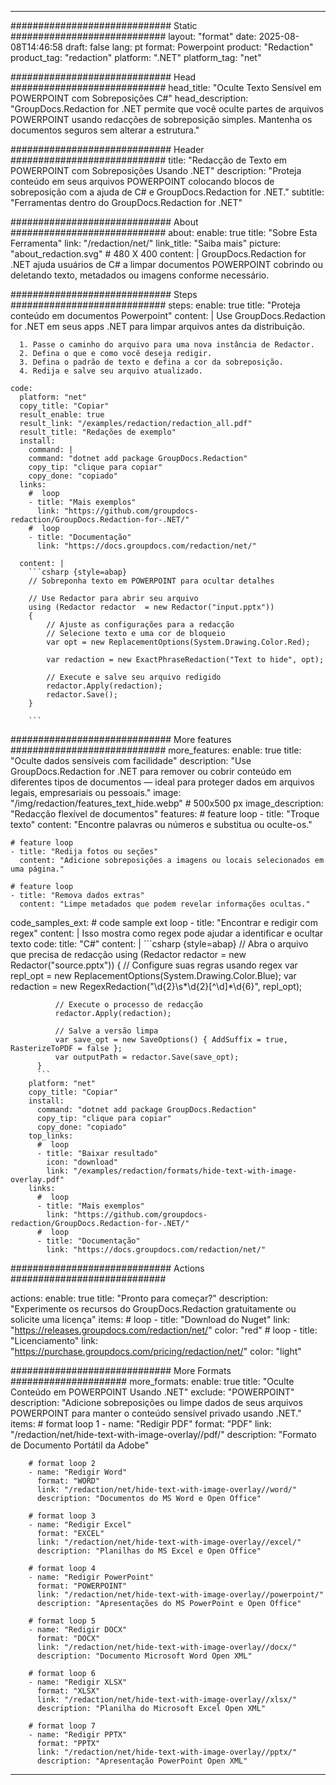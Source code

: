 
---
############################# Static ############################
layout: "format"
date:  2025-08-08T14:46:58
draft: false
lang: pt
format: Powerpoint
product: "Redaction"
product_tag: "redaction"
platform: ".NET"
platform_tag: "net"

############################# Head ############################
head_title: "Oculte Texto Sensível em POWERPOINT com Sobreposições C#"
head_description: "GroupDocs.Redaction for .NET permite que você oculte partes de arquivos POWERPOINT usando redacções de sobreposição simples. Mantenha os documentos seguros sem alterar a estrutura."

############################# Header ############################
title: "Redacção de Texto em POWERPOINT com Sobreposições Usando .NET" 
description: "Proteja conteúdo em seus arquivos POWERPOINT colocando blocos de sobreposição com a ajuda de C# e GroupDocs.Redaction for .NET."
subtitle: "Ferramentas dentro do GroupDocs.Redaction for .NET" 

############################# About ############################
about:
    enable: true
    title: "Sobre Esta Ferramenta"
    link: "/redaction/net/"
    link_title: "Saiba mais"
    picture: "about_redaction.svg" # 480 X 400
    content: |
       GroupDocs.Redaction for .NET ajuda usuários de C# a limpar documentos POWERPOINT cobrindo ou deletando texto, metadados ou imagens conforme necessário.

############################# Steps ############################
steps:
    enable: true
    title: "Proteja conteúdo em documentos Powerpoint"
    content: |
      Use GroupDocs.Redaction for .NET em seus apps .NET para limpar arquivos antes da distribuição.
      
      1. Passe o caminho do arquivo para uma nova instância de Redactor.
      2. Defina o que e como você deseja redigir.
      3. Defina o padrão de texto e defina a cor da sobreposição.
      4. Redija e salve seu arquivo atualizado.
   
    code:
      platform: "net"
      copy_title: "Copiar"
      result_enable: true
      result_link: "/examples/redaction/redaction_all.pdf"
      result_title: "Redações de exemplo"
      install:
        command: |
        command: "dotnet add package GroupDocs.Redaction"
        copy_tip: "clique para copiar"
        copy_done: "copiado"
      links:
        #  loop
        - title: "Mais exemplos"
          link: "https://github.com/groupdocs-redaction/GroupDocs.Redaction-for-.NET/"
        #  loop
        - title: "Documentação"
          link: "https://docs.groupdocs.com/redaction/net/"
          
      content: |
        ```csharp {style=abap}
        // Sobreponha texto em POWERPOINT para ocultar detalhes

        // Use Redactor para abrir seu arquivo
        using (Redactor redactor  = new Redactor("input.pptx"))
        {
            // Ajuste as configurações para a redacção
            // Selecione texto e uma cor de bloqueio
            var opt = new ReplacementOptions(System.Drawing.Color.Red);
            
            var redaction = new ExactPhraseRedaction("Text to hide", opt);

            // Execute e salve seu arquivo redigido
            redactor.Apply(redaction);
            redactor.Save();
        }
        
        ```            


############################# More features ############################
more_features:
  enable: true
  title: "Oculte dados sensíveis com facilidade"
  description: "Use GroupDocs.Redaction for .NET para remover ou cobrir conteúdo em diferentes tipos de documentos — ideal para proteger dados em arquivos legais, empresariais ou pessoais."
  image: "/img/redaction/features_text_hide.webp" # 500x500 px
  image_description: "Redacção flexível de documentos"
  features:
    # feature loop
    - title: "Troque texto"
      content: "Encontre palavras ou números e substitua ou oculte-os."

    # feature loop
    - title: "Redija fotos ou seções"
      content: "Adicione sobreposições a imagens ou locais selecionados em uma página."

    # feature loop
    - title: "Remova dados extras"
      content: "Limpe metadados que podem revelar informações ocultas."
      
  code_samples_ext:
    # code sample ext loop
    - title: "Encontrar e redigir com regex"
      content: |
        Isso mostra como regex pode ajudar a identificar e ocultar texto
      code:
        title: "C#"
        content: |
          ```csharp {style=abap}
          //  Abra o arquivo que precisa de redacção
          using (Redactor redactor  = new Redactor("source.pptx"))
          {
              // Configure suas regras usando regex
              var repl_opt = new ReplacementOptions(System.Drawing.Color.Blue);
              var redaction = new RegexRedaction("\\d{2}\\s*\\d{2}[^\\d]*\\d{6}", repl_opt);

              // Execute o processo de redacção
              redactor.Apply(redaction);

              // Salve a versão limpa
              var save_opt = new SaveOptions() { AddSuffix = true, RasterizeToPDF = false };
              var outputPath = redactor.Save(save_opt);
          }
          ```
        platform: "net"
        copy_title: "Copiar"
        install:
          command: "dotnet add package GroupDocs.Redaction"
          copy_tip: "clique para copiar"
          copy_done: "copiado"
        top_links:
          #  loop
          - title: "Baixar resultado"
            icon: "download"
            link: "/examples/redaction/formats/hide-text-with-image-overlay.pdf"
        links:
          #  loop
          - title: "Mais exemplos"
            link: "https://github.com/groupdocs-redaction/GroupDocs.Redaction-for-.NET/"
          #  loop
          - title: "Documentação"
            link: "https://docs.groupdocs.com/redaction/net/"


############################# Actions ############################

actions:
  enable: true
  title: "Pronto para começar?"
  description: "Experimente os recursos do GroupDocs.Redaction gratuitamente ou solicite uma licença"
  items:
    #  loop
    - title: "Download do Nuget"
      link: "https://releases.groupdocs.com/redaction/net/"
      color: "red"
        #  loop
    - title: "Licenciamento"
      link: "https://purchase.groupdocs.com/pricing/redaction/net/"
      color: "light"


############################# More Formats #####################
more_formats:
    enable: true
    title: "Oculte Conteúdo em POWERPOINT Usando .NET"
    exclude: "POWERPOINT"
    description: "Adicione sobreposições ou limpe dados de seus arquivos POWERPOINT para manter o conteúdo sensível privado usando .NET."
    items: 
        # format loop 1
        - name: "Redigir PDF"
          format: "PDF"
          link: "/redaction/net/hide-text-with-image-overlay//pdf/"
          description: "Formato de Documento Portátil da Adobe"

        # format loop 2
        - name: "Redigir Word"
          format: "WORD"
          link: "/redaction/net/hide-text-with-image-overlay//word/"
          description: "Documentos do MS Word e Open Office"
          
        # format loop 3
        - name: "Redigir Excel"
          format: "EXCEL"
          link: "/redaction/net/hide-text-with-image-overlay//excel/"
          description: "Planilhas do MS Excel e Open Office"

        # format loop 4
        - name: "Redigir PowerPoint"
          format: "POWERPOINT"
          link: "/redaction/net/hide-text-with-image-overlay//powerpoint/"
          description: "Apresentações do MS PowerPoint e Open Office"

        # format loop 5
        - name: "Redigir DOCX"
          format: "DOCX"
          link: "/redaction/net/hide-text-with-image-overlay//docx/"
          description: "Documento Microsoft Word Open XML"
          
        # format loop 6
        - name: "Redigir XLSX"
          format: "XLSX"
          link: "/redaction/net/hide-text-with-image-overlay//xlsx/"
          description: "Planilha do Microsoft Excel Open XML"
          
        # format loop 7
        - name: "Redigir PPTX"
          format: "PPTX"
          link: "/redaction/net/hide-text-with-image-overlay//pptx/"
          description: "Apresentação PowerPoint Open XML"


---